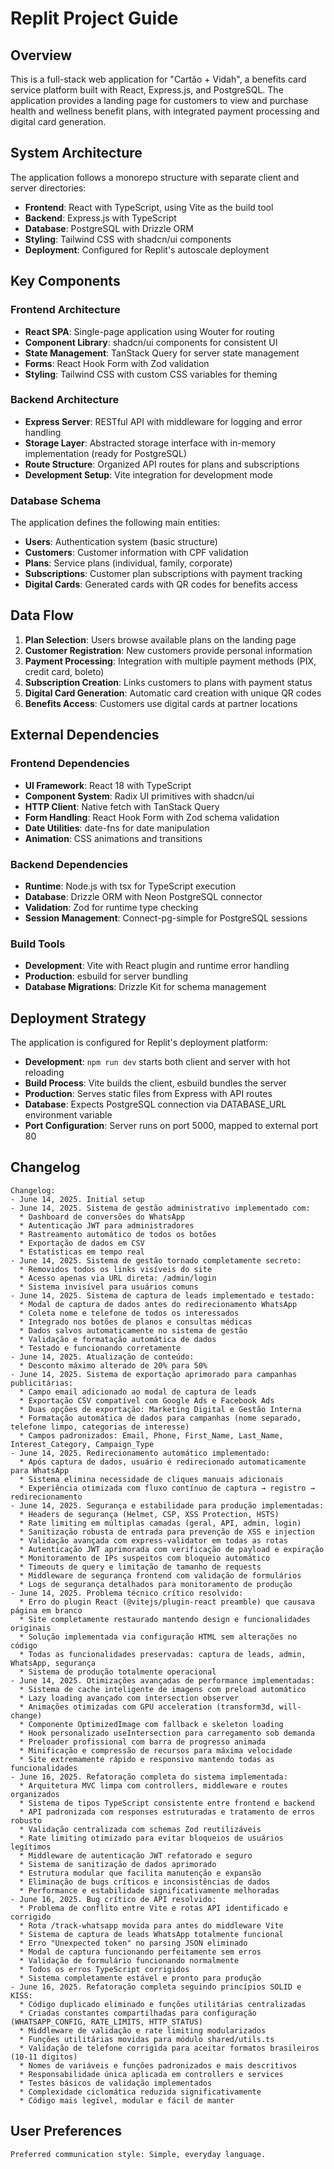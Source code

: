 # Replit Project Guide

## Overview

This is a full-stack web application for "Cartão + Vidah", a benefits card service platform built with React, Express.js, and PostgreSQL. The application provides a landing page for customers to view and purchase health and wellness benefit plans, with integrated payment processing and digital card generation.

## System Architecture

The application follows a monorepo structure with separate client and server directories:

- **Frontend**: React with TypeScript, using Vite as the build tool
- **Backend**: Express.js with TypeScript
- **Database**: PostgreSQL with Drizzle ORM
- **Styling**: Tailwind CSS with shadcn/ui components
- **Deployment**: Configured for Replit's autoscale deployment

## Key Components

### Frontend Architecture
- **React SPA**: Single-page application using Wouter for routing
- **Component Library**: shadcn/ui components for consistent UI
- **State Management**: TanStack Query for server state management
- **Forms**: React Hook Form with Zod validation
- **Styling**: Tailwind CSS with custom CSS variables for theming

### Backend Architecture
- **Express Server**: RESTful API with middleware for logging and error handling
- **Storage Layer**: Abstracted storage interface with in-memory implementation (ready for PostgreSQL)
- **Route Structure**: Organized API routes for plans and subscriptions
- **Development Setup**: Vite integration for development mode

### Database Schema
The application defines the following main entities:
- **Users**: Authentication system (basic structure)
- **Customers**: Customer information with CPF validation
- **Plans**: Service plans (individual, family, corporate)
- **Subscriptions**: Customer plan subscriptions with payment tracking
- **Digital Cards**: Generated cards with QR codes for benefits access

## Data Flow

1. **Plan Selection**: Users browse available plans on the landing page
2. **Customer Registration**: New customers provide personal information
3. **Payment Processing**: Integration with multiple payment methods (PIX, credit card, boleto)
4. **Subscription Creation**: Links customers to plans with payment status
5. **Digital Card Generation**: Automatic card creation with unique QR codes
6. **Benefits Access**: Customers use digital cards at partner locations

## External Dependencies

### Frontend Dependencies
- **UI Framework**: React 18 with TypeScript
- **Component System**: Radix UI primitives with shadcn/ui
- **HTTP Client**: Native fetch with TanStack Query
- **Form Handling**: React Hook Form with Zod schema validation
- **Date Utilities**: date-fns for date manipulation
- **Animation**: CSS animations and transitions

### Backend Dependencies
- **Runtime**: Node.js with tsx for TypeScript execution
- **Database**: Drizzle ORM with Neon PostgreSQL connector
- **Validation**: Zod for runtime type checking
- **Session Management**: Connect-pg-simple for PostgreSQL sessions

### Build Tools
- **Development**: Vite with React plugin and runtime error handling
- **Production**: esbuild for server bundling
- **Database Migrations**: Drizzle Kit for schema management

## Deployment Strategy

The application is configured for Replit's deployment platform:

- **Development**: `npm run dev` starts both client and server with hot reloading
- **Build Process**: Vite builds the client, esbuild bundles the server
- **Production**: Serves static files from Express with API routes
- **Database**: Expects PostgreSQL connection via DATABASE_URL environment variable
- **Port Configuration**: Server runs on port 5000, mapped to external port 80

## Changelog

```
Changelog:
- June 14, 2025. Initial setup
- June 14, 2025. Sistema de gestão administrativo implementado com:
  * Dashboard de conversões do WhatsApp
  * Autenticação JWT para administradores  
  * Rastreamento automático de todos os botões
  * Exportação de dados em CSV
  * Estatísticas em tempo real
- June 14, 2025. Sistema de gestão tornado completamente secreto:
  * Removidos todos os links visíveis do site
  * Acesso apenas via URL direta: /admin/login
  * Sistema invisível para usuários comuns
- June 14, 2025. Sistema de captura de leads implementado e testado:
  * Modal de captura de dados antes do redirecionamento WhatsApp
  * Coleta nome e telefone de todos os interessados
  * Integrado nos botões de planos e consultas médicas
  * Dados salvos automaticamente no sistema de gestão
  * Validação e formatação automática de dados
  * Testado e funcionando corretamente
- June 14, 2025. Atualização de conteúdo:
  * Desconto máximo alterado de 20% para 50%
- June 14, 2025. Sistema de exportação aprimorado para campanhas publicitárias:
  * Campo email adicionado ao modal de captura de leads
  * Exportação CSV compatível com Google Ads e Facebook Ads
  * Duas opções de exportação: Marketing Digital e Gestão Interna
  * Formatação automática de dados para campanhas (nome separado, telefone limpo, categorias de interesse)
  * Campos padronizados: Email, Phone, First_Name, Last_Name, Interest_Category, Campaign_Type
- June 14, 2025. Redirecionamento automático implementado:
  * Após captura de dados, usuário é redirecionado automaticamente para WhatsApp
  * Sistema elimina necessidade de cliques manuais adicionais
  * Experiência otimizada com fluxo contínuo de captura → registro → redirecionamento
- June 14, 2025. Segurança e estabilidade para produção implementadas:
  * Headers de segurança (Helmet, CSP, XSS Protection, HSTS)
  * Rate limiting em múltiplas camadas (geral, API, admin, login)
  * Sanitização robusta de entrada para prevenção de XSS e injection
  * Validação avançada com express-validator em todas as rotas
  * Autenticação JWT aprimorada com verificação de payload e expiração
  * Monitoramento de IPs suspeitos com bloqueio automático
  * Timeouts de query e limitação de tamanho de requests
  * Middleware de segurança frontend com validação de formulários
  * Logs de segurança detalhados para monitoramento de produção
- June 14, 2025. Problema técnico crítico resolvido:
  * Erro do plugin React (@vitejs/plugin-react preamble) que causava página em branco
  * Site completamente restaurado mantendo design e funcionalidades originais
  * Solução implementada via configuração HTML sem alterações no código
  * Todas as funcionalidades preservadas: captura de leads, admin, WhatsApp, segurança
  * Sistema de produção totalmente operacional
- June 14, 2025. Otimizações avançadas de performance implementadas:
  * Sistema de cache inteligente de imagens com preload automático
  * Lazy loading avançado com intersection observer
  * Animações otimizadas com GPU acceleration (transform3d, will-change)
  * Componente OptimizedImage com fallback e skeleton loading
  * Hook personalizado useIntersection para carregamento sob demanda
  * Preloader profissional com barra de progresso animada
  * Minificação e compressão de recursos para máxima velocidade
  * Site extremamente rápido e responsivo mantendo todas as funcionalidades
- June 16, 2025. Refatoração completa do sistema implementada:
  * Arquitetura MVC limpa com controllers, middleware e routes organizados
  * Sistema de tipos TypeScript consistente entre frontend e backend
  * API padronizada com responses estruturadas e tratamento de erros robusto
  * Validação centralizada com schemas Zod reutilizáveis
  * Rate limiting otimizado para evitar bloqueios de usuários legítimos
  * Middleware de autenticação JWT refatorado e seguro
  * Sistema de sanitização de dados aprimorado
  * Estrutura modular que facilita manutenção e expansão
  * Eliminação de bugs críticos e inconsistências de dados
  * Performance e estabilidade significativamente melhoradas
- June 16, 2025. Bug crítico de API resolvido:
  * Problema de conflito entre Vite e rotas API identificado e corrigido
  * Rota /track-whatsapp movida para antes do middleware Vite
  * Sistema de captura de leads WhatsApp totalmente funcional
  * Erro "Unexpected token" no parsing JSON eliminado
  * Modal de captura funcionando perfeitamente sem erros
  * Validação de formulário funcionando normalmente
  * Todos os erros TypeScript corrigidos
  * Sistema completamente estável e pronto para produção
- June 16, 2025. Refatoração completa seguindo princípios SOLID e KISS:
  * Código duplicado eliminado e funções utilitárias centralizadas
  * Criadas constantes compartilhadas para configuração (WHATSAPP_CONFIG, RATE_LIMITS, HTTP_STATUS)
  * Middleware de validação e rate limiting modularizados
  * Funções utilitárias movidas para módulo shared/utils.ts
  * Validação de telefone corrigida para aceitar formatos brasileiros (10-11 dígitos)
  * Nomes de variáveis e funções padronizados e mais descritivos
  * Responsabilidade única aplicada em controllers e services
  * Testes básicos de validação implementados
  * Complexidade ciclomática reduzida significativamente
  * Código mais legível, modular e fácil de manter
```

## User Preferences

```
Preferred communication style: Simple, everyday language.
```